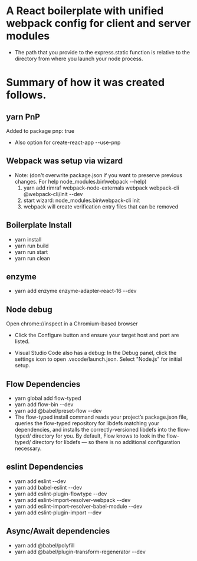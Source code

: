 # A React boilerplate with unified webpack config for client and server modules

- The path that you provide to the express.static function is relative to the 
  directory from where you launch your node process. 
# Summary of how it was created follows.

## yarn PnP
Added to package pnp: true
-  Also option for create-react-app --use-pnp

## Webpack was setup via wizard 
- Note: (don't overwrite package.json if you want to preserve previous changes. 
    For help node_modules\.bin\webpack --help)
  1. yarn add rimraf webpack-node-externals webpack webpack-cli @webpack-cli/init --dev
  2. start wizard: node_modules\.bin\webpack-cli init
  3. webpack will create verification entry files that can be removed

## Boilerplate Install
- yarn install
- yarn run build
- yarn run start
- yarn run clean

## enzyme
- yarn add enzyme enzyme-adapter-react-16 --dev

## Node debug
Open chrome://inspect in a Chromium-based browser 
  - Click the Configure button and ensure your target host and port are listed.

  - Visual Studio Code also has a debug: In the Debug panel, click the settings 
    icon to open .vscode/launch.json. Select "Node.js" for initial setup.

## Flow Dependencies
- yarn global add flow-typed 
- yarn add flow-bin --dev
- yarn add @babel/preset-flow --dev
- The flow-typed install command reads your project’s package.json file, queries the flow-typed 
  repository for libdefs matching your dependencies, and installs the correctly-versioned libdefs 
  into the flow-typed/ directory for you. By default, Flow knows to look in the flow-typed/ 
  directory for libdefs — so there is no additional configuration necessary.
    
## eslint Dependencies
- yarn add eslint --dev
- yarn add babel-eslint --dev
- yarn add eslint-plugin-flowtype --dev
- yarn add eslint-import-resolver-webpack --dev
- yarn add eslint-import-resolver-babel-module --dev
- yarn add eslint-plugin-import --dev

## Async/Await dependencies
- yarn add @babel/polyfill
- yarn add @babel/plugin-transform-regenerator --dev
